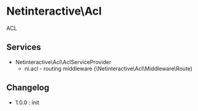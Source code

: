 Netinteractive\Acl
==================

ACL

## Services 
 * Netinteractive\Acl\AclServiceProvider
    * ni.acl - routing middleware (\Netinteractive\Acl\Middleware\Route)
    

## Changelog
    
* 1.0.0 : init